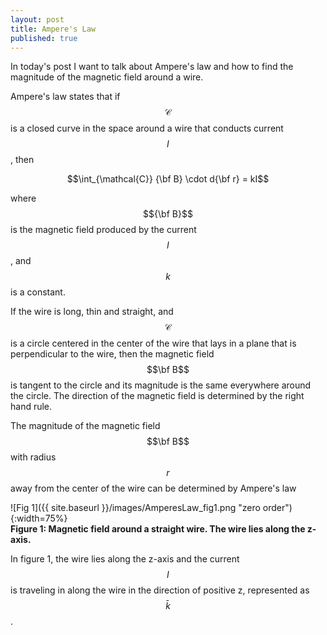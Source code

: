 ```yaml
---
layout: post
title: Ampere's Law
published: true
---
```


In today's post I want to talk about Ampere's law and how to find the magnitude of the magnetic field around a wire.

Ampere's law states that if $$\mathcal{C}$$ is a closed curve in the space around a wire that conducts current $$I$$, then

$$\int_{\mathcal{C}} {\bf B} \cdot d{\bf r} = kI$$

where $${\bf B}$$ is the magnetic field produced by the current $$I$$, and $$k$$ is a constant. 

If the wire is long, thin and straight, and $$\mathcal{C}$$ is a circle centered in the center of the wire that lays in a plane that is perpendicular to the wire, then the magnetic field $$\bf B$$ is tangent to the circle and its magnitude is the same everywhere around the circle. The direction of the magnetic field is determined by the right hand rule. 

The magnitude of the magnetic field $$\bf B$$ with radius $$r$$ away from the center of the wire can be determined by Ampere's law

![Fig 1]({{ site.baseurl }}/images/AmperesLaw_fig1.png "zero order"){:width=75%}  
**Figure 1: Magnetic field around a straight wire. The wire lies along the z-axis.**

In figure 1, the wire lies along the z-axis and the current $$I$$ is traveling in along the wire in the direction of positive z, represented as $$\bar k$$.

